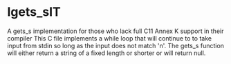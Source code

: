 # Igets_sIT
A gets_s implementation for those who lack full C11 Annex K support in their compiler
This C file implements a while loop that will continue to to take input from stdin so long as the input does not match 'n'.  The gets_s function will either return a string of a fixed length or shorter or will return null.

